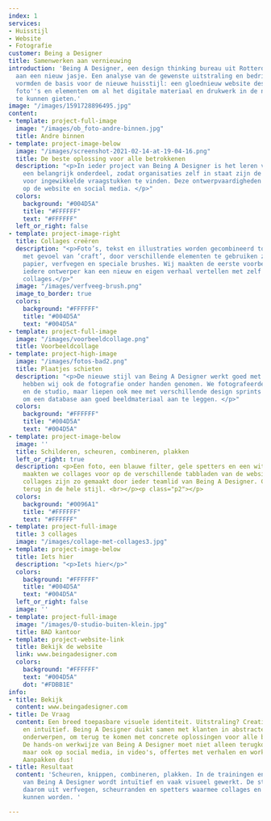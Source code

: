 ```yaml
---
index: 1
services:
- Huisstijl
- Website
- Fotografie
customer: Being a Designer
title: Samenwerken aan vernieuwing
introduction: 'Being A Designer, een design thinking bureau uit Rotterdam, was toe
  aan een nieuw jasje. Een analyse van de gewenste uitstraling en bedrijfsidentiteit
  vormden de basis voor de nieuwe huisstijl: een gloednieuw website design, sprekende
  foto''s en elementen om al het digitale materiaal en drukwerk in de nieuwe stijl
  te kunnen gieten.'
image: "/images/1591728896495.jpg"
content:
- template: project-full-image
  image: "/images/ob_foto-andre-binnen.jpg"
  title: Andre binnen
- template: project-image-below
  image: "/images/screenshot-2021-02-14-at-19-04-16.png"
  title: De beste oplossing voor alle betrokkenen
  description: "<p>In ieder project van Being A Designer is het leren van ontwerpvaardigheden
    een belangrijk onderdeel, zodat organisaties zelf in staat zijn de beste oplossingen
    voor ingewikkelde vraagstukken te vinden. Deze ontwerpvaardigheden komen terug
    op de website en social media. </p>"
  colors:
    background: "#004D5A"
    title: "#FFFFFF"
    text: "#FFFFFF"
  left_or_right: false
- template: project-image-right
  title: Collages creëren
  description: "<p>Foto’s, tekst en illustraties worden gecombineerd tot een collage
    met gevoel van ‘craft’, door verschillende elementen te gebruiken zoals gescheurd
    papier, verfvegen en speciale brushes. Wij maakten de eerste voorbeelden, maar
    iedere ontwerper kan een nieuw en eigen verhaal vertellen met zelf gecreëerde
    collages.</p>"
  image: "/images/verfveeg-brush.png"
  image_to_border: true
  colors:
    background: "#FFFFFF"
    title: "#004D5A"
    text: "#004D5A"
- template: project-full-image
  image: "/images/voorbeeldcollage.png"
  title: Voorbeeldcollage
- template: project-high-image
  image: "/images/fotos-bad2.png"
  title: Plaatjes schieten
  description: "<p>De nieuwe stijl van Being A Designer werkt goed met foto's. Daarom
    hebben wij ook de fotografie onder handen genomen. We fotografeerden het team
    en de studio, maar liepen ook mee met verschillende design sprints en trainingen
    om een database aan goed beeldmateriaal aan te leggen. </p>"
  colors:
    background: "#FFFFFF"
    title: "#004D5A"
    text: "#004D5A"
- template: project-image-below
  image: ''
  title: Schilderen, scheuren, combineren, plakken
  left_or_right: true
  description: <p>Een foto, een blauwe filter, gele spetters en een witte stift. Hiermee
    maakten we collages voor op de verschillende tabbladen van de website. Nieuwe
    collages zijn zo gemaakt door ieder teamlid van Being A Designer. Collages komen
    terug in de hele stijl. <br></p><p class="p2"></p>
  colors:
    background: "#0096A1"
    title: "#FFFFFF"
    text: "#FFFFFF"
- template: project-full-image
  title: 3 collages
  image: "/images/collage-met-collages3.jpg"
- template: project-image-below
  title: Iets hier
  description: "<p>Iets hier</p>"
  colors:
    background: "#FFFFFF"
    title: "#004D5A"
    text: "#004D5A"
  left_or_right: false
  image: ''
- template: project-full-image
  image: "/images/0-studio-buiten-klein.jpg"
  title: BAD kantoor
- template: project-website-link
  title: Bekijk de website
  link: www.beingadesigner.com
  colors:
    background: "#FFFFFF"
    text: "#004D5A"
    dot: "#FDBB1E"
info:
- title: Bekijk
  content: www.beingadesigner.com
- title: De Vraag
  content: Een breed toepasbare visuele identiteit. Uitstraling? Creatief, flexibel
    en intuïtief. Being A Designer duikt samen met klanten in abstracte, vaak publieke
    onderwerpen, om terug te komen met concrete oplossingen voor alle betrokkenen.
    De hands-on werkwijze van Being A Designer moet niet alleen terugkomen op de website,
    maar ook op social media, in video's, offertes met verhalen en workshopmaterialen.
    Aanpakken dus!
- title: Resultaat
  content: 'Scheuren, knippen, combineren, plakken. In de trainingen en trajecten
    van Being A Designer wordt intuïtief en vaak visueel gewerkt. De stijl bestaat
    daarom uit verfvegen, scheurranden en spetters waarmee collages en verhalen verteld
    kunnen worden. '

---
```

